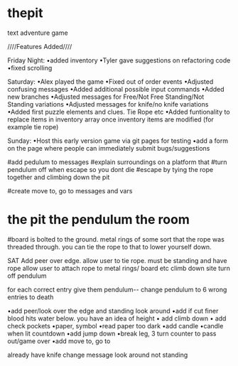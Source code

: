 # thepit
text adventure game

////Features Added////

Friday Night:
•added inventory
•Tyler gave suggestions on refactoring code
•fixed scrolling

Saturday:
•Alex played the game
	•Fixed out of order events
	•Adjusted confusing messages
	•Added additional possible input commands 
•Added new branches 
•Adjusted messages for Free/Not Free Standing/Not Standing variations
•Adjusted messages for knife/no knife variations
•Added first puzzle elements and clues. Tie Rope etc
•Added funtionality to replace items in inventory array once inventory items are modified (for example tie rope)

Sunday:
•Host this early version game via git pages for testing
•add a form on the page where people can immediately submit bugs/suggestions




#add pedulum to messages
#explain surroundings
	on a platform that 
#turn pendulum off when escape so you dont die
#escape by tying the rope together and climbing down the pit

#create move to, go to messages and vars

# the pit the pendulum the room

#board is bolted to the ground. metal rings of some sort that the rope was threaded through. you can tie the rope to that to lower yourself down.





SAT
Add peer over edge. allow user to tie rope. must be standing and have rope 
allow user to attach rope to metal rings/ board etc
climb down site
turn off pendulum

for each correct entry give them pendulum--
change pendulum to 6 wrong entries to death


<!-- • add where am i
• add who am i -->
•add peer/look over the edge and standing look around
•add if cut finer blood hits water below. you have an idea of height
• add climb down
• add check pockets
	•paper, symbol
	•read paper too dark
•add candle
	•candle when lit countdown
•add jump down
	•break leg, 3 turn counter to pass out/game over
•add move to, go to


already have knife change message look around not standing






